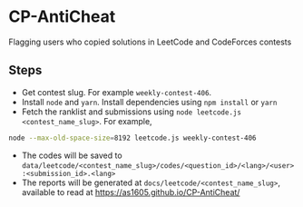 # CP-AntiCheat
Flagging users who copied solutions in LeetCode and CodeForces contests

## Steps
- Get contest slug. For example `weekly-contest-406`.
- Install `node` and `yarn`. Install dependencies using `npm install` or `yarn`
- Fetch the ranklist and submissions using `node leetcode.js <contest_name_slug>`. For example,
```sh
node --max-old-space-size=8192 leetcode.js weekly-contest-406
```
- The codes will be saved to `data/leetcode/<contest_name_slug>/codes/<question_id>/<lang>/<user>:<submission_id>.<lang>`
- The reports will be generated at `docs/leetcode/<contest_name_slug>`, available to read at https://as1605.github.io/CP-AntiCheat/